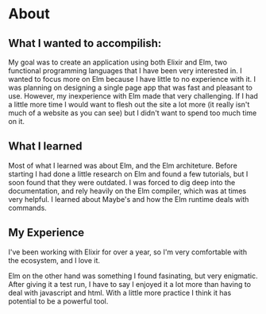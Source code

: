 # About

## What I wanted to accompilish:
My goal was to create an application using both Elixir and Elm, two functional programming languages that I have been very interested in. I wanted to focus more on Elm because I have little to no experience with it. I was planning on designing a single page app that was fast and pleasant to use. However, my inexperience with Elm made that very challenging. If I had a little more time I would want to flesh out the site a lot more (it really isn't much of a website as you can see) but I didn't want to spend too much time on it.

## What I learned
Most of what I learned was about Elm, and the Elm architeture. Before starting I had done a little research on Elm and found a few tutorials, but I soon found that they were outdated. I was forced to dig deep into the documentation, and rely heavily on the Elm compiler, which was at times very helpful. I learned about Maybe's and how the Elm runtime deals with commands. 

## My Experience
I've been working with Elixir for over a year, so I'm very comfortable with the ecosystem, and I love it.

Elm on the other hand was something I found fasinating, but very enigmatic. After giving it a test run, I have to say I enjoyed it a lot more than having to deal with javascript and html. With a little more practice I think it has potential to be a powerful tool.
